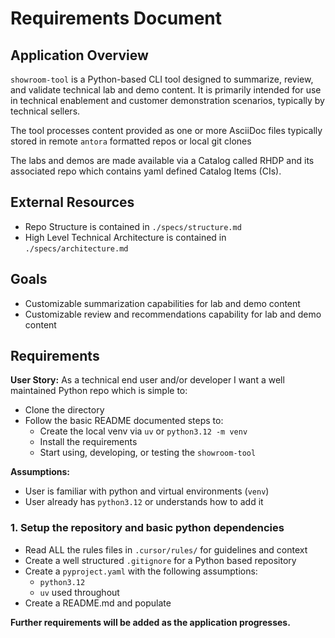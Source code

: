 # Requirements Document

## Application Overview

`showroom-tool` is a Python-based CLI tool designed to summarize, review, and validate technical lab and demo content. It is primarily intended for use in technical enablement and customer demonstration scenarios, typically by technical sellers.

The tool processes content provided as one or more AsciiDoc files typically stored in remote `antora` formatted repos or local git clones

The labs and demos are made available via a Catalog called RHDP and its associated repo which contains yaml defined Catalog Items (CIs). 

## External Resources

- Repo Structure is contained in `./specs/structure.md`
- High Level Technical Architecture is contained in `./specs/architecture.md`

## Goals

- Customizable summarization capabilities for lab and demo content
- Customizable review and recommendations capability for lab and demo content

## Requirements 

**User Story:** As a technical end user and/or developer I want a well maintained Python repo which is simple to:

- Clone the directory
- Follow the basic README documented steps to:
  - Create the local venv via `uv` or `python3.12 -m venv`
  - Install the requirements
  - Start using, developing, or testing the `showroom-tool`

**Assumptions:**

- User is familiar with python and virtual environments (`venv`)
- User already has `python3.12` or understands how to add it

### 1. Setup the repository and basic python dependencies

- Read ALL the rules files in `.cursor/rules/` for guidelines and context
- Create a well structured `.gitignore` for a Python based repository
- Create a `pyproject.yaml` with the following assumptions:
  - `python3.12`
  - `uv` used throughout
- Create a README.md and populate

**Further requirements will be added as the application progresses.**

